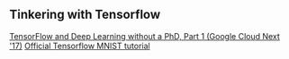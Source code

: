 ## Tinkering with Tensorflow

[TensorFlow and Deep Learning without a PhD, Part 1 (Google Cloud Next '17)](https://www.tensorflow.org/get_started/mnist/beginners)
[Official Tensorflow MNIST tutorial](https://youtu.be/u4alGiomYP4)